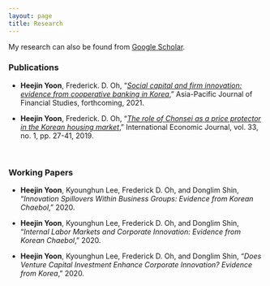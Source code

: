 ```yaml
---
layout: page
title: Research
---
```



My research can also be found from [Google Scholar](https://scholar.google.com/citations?user=yoon09269).



### Publications

- **Heejin Yoon**, Frederick. D. Oh, “[_Social capital and firm innovation: evidence from cooperative banking in Korea_](https://github.com/yoon09269/heejin/raw/master/assets/pdf/Paper_Social_Capital_and_Firm_Innovation.pdf),” Asia-Pacific Journal of Financial Studies, forthcoming, 2021.

- **Heejin Yoon**, Frederick. D. Oh, “[_The role of Chonsei as a price protector in the Korean housing market_](https://doi.org/10.1080/10168737.2019.1570300),” International Economic Journal, vol. 33, no. 1, pp. 27-41, 2019. 
<br/>

### Working Papers

- **Heejin Yoon**, Kyounghun Lee, Frederick D. Oh, and Donglim Shin, “_Innovation  Spillovers  Within  Business  Groups:   Evidence  from  Korean  Chaebol_,” 2020.

- **Heejin Yoon**, Kyounghun Lee, Frederick D. Oh, and Donglim Shin, “_Internal Labor Markets and Corporate Innovation: Evidence from Korean Chaebol_,” 2020.

- **Heejin Yoon**, Kyounghun Lee, Frederick D. Oh, and Donglim Shin, “_Does  Venture  Capital  Investment  Enhance  Corporate  Innovation? Evidence from Korea_,” 2020.
